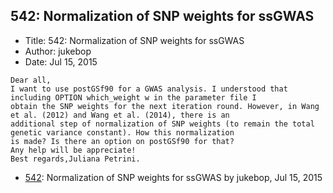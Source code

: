 ## 542: Normalization of SNP weights for ssGWAS

- Title: 542: Normalization of SNP weights for ssGWAS
- Author: jukebop
- Date: Jul 15, 2015

```
Dear all,
I want to use postGSf90 for a GWAS analysis. I understood that including OPTION which_weight w in the parameter file I
obtain the SNP weights for the next iteration round. However, in Wang et al. (2012) and Wang et al. (2014), there is an
additional step of normalization of SNP weights (to remain the total genetic variance constant). How this normalization
is made? Is there an option on postGSf90 for that?
Any help will be appreciate!
Best regards,Juliana Petrini. 
```

- [542](0542.md): Normalization of SNP weights for ssGWAS by jukebop, Jul 15, 2015
